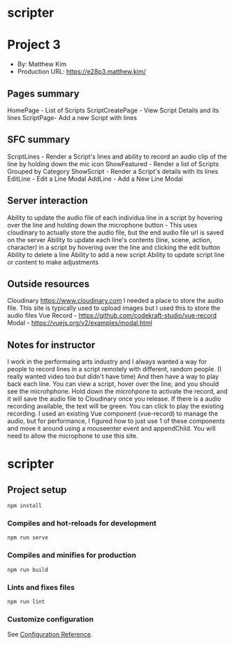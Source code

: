 # scripter

# Project 3
+ By: Matthew Kim
+ Production URL: <https://e28p3.matthew.kim/>

## Pages summary
HomePage - List of Scripts
ScriptCreatePage - View Script Details and its lines
ScriptPage- Add a new Script with lines

## SFC summary
ScriptLines - Render a Script's lines and ability to record an audio clip of the line by holding down the mic icon
ShowFeatured - Render a list of Scripts Grouped by Category
ShowScript - Render a Script's details with its lines
EditLine - Edit a Line Modal
AddLine - Add a New Line Modal

## Server interaction
Ability to update the audio file of each individua line in a script by hovering over the line and holding down the microphone button - This uses cloudinary to actually store the audio file, but the end audio file url is saved on the server
Ability to update each line's contents (line, scene, action, character) in a script by hovering over the line and clicking the edit button
Ability to delete a line
Ability to add a new script
Ability to update script line or content to make adjustments

## Outside resources
Cloudinary <https://www.cloudinary.com> I needed a place to store the audio file. This site is typically used to upload images but I used this to store the audio files
Vue Record - <https://github.com/codekraft-studio/vue-record>
Modal - <https://vuejs.org/v2/examples/modal.html>

## Notes for instructor
I work in the performaing arts industry and I always wanted a way for people to record lines in a script remotely with different, random people. (I really wanted video too but didn't have time) And then have a way to play back each line. You can view a script, hover over the line, and you should see the microhphone. Hold down the microhpone to activate the record, and it will save the audio file to Cloudinary once you release. If there is a audio recording available, the text will be green. You can click to play the existing recording. I used an existing Vue component (vue-record) to manage the audio, but for performance, I figured how to just use 1 of these components and move it around using a mouseenter event and appendChild. You will need to allow the microphone to use this site.

# scripter

## Project setup
```
npm install
```

### Compiles and hot-reloads for development
```
npm run serve
```

### Compiles and minifies for production
```
npm run build
```

### Lints and fixes files
```
npm run lint
```

### Customize configuration
See [Configuration Reference](https://cli.vuejs.org/config/).
